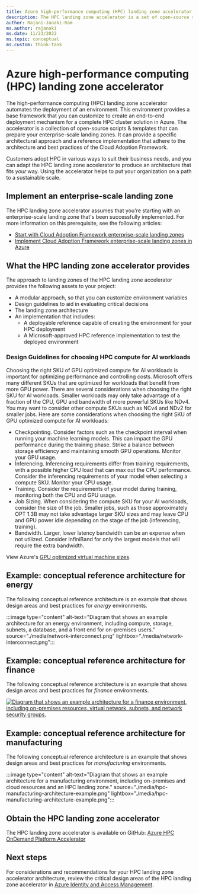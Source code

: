 ```yaml
---
title: Azure high-performance computing (HPC) landing zone accelerator
description: The HPC landing zone accelerator is a set of open-source scripts and templates that help you create a deployment solution for customized HPC landing zones that adhere to best practices.
author: Rajani-Janaki-Ram
ms.author: rajanaki
ms.date: 11/23/2022
ms.topic: conceptual
ms.custom: think-tank
---
```


# Azure high-performance computing (HPC) landing zone accelerator

The high-performance computing (HPC) landing zone accelerator automates the deployment of an environment. This environment provides a base framework that you can customize to create an end-to-end deployment mechanism for a complete HPC cluster solution in Azure. The accelerator is a collection of open-source scripts & templates that can prepare your enterprise-scale landing zones. It can provide a specific architectural approach and a reference implementation that adhere to the architecture and best practices of the Cloud Adoption Framework. 

Customers adopt HPC in various ways to suit their business needs, and you can adapt the HPC landing zone accelerator to produce an architecture that fits *your* way. Using the accelerator helps to put your organization on a path to a sustainable scale.

## Implement an enterprise-scale landing zone

The HPC landing zone accelerator assumes that you're starting with an enterprise-scale landing zone that's been successfully implemented. For more information on this prerequisite, see the following articles:

- [Start with Cloud Adoption Framework enterprise-scale landing zones](../../ready/enterprise-scale/index.md)
- [Implement Cloud Adoption Framework enterprise-scale landing zones in Azure](../../ready/enterprise-scale/implementation.md)

## What the HPC landing zone accelerator provides

The approach to landing zones of the HPC landing zone accelerator provides the following assets to your project:

- A modular approach, so that you can customize environment variables
- Design guidelines to aid in evaluating critical decisions
- The landing zone architecture
- An implementation that includes:
  - A deployable reference capable of creating the environment for your HPC deployment
  - A Microsoft-approved HPC reference implementation to test the deployed environment

### Design Guidelines for choosing HPC compute for AI workloads

Choosing the right SKU of GPU optimized compute for AI workloads is important for optimizing performance and controlling costs. Microsoft offers many different SKUs that are optimized for workloads that benefit from more GPU power. There are several considerations when choosing the right SKU for AI workloads. Smaller workloads may only take advantage of a fraction of the CPU, GPU and bandwidth of more powerful SKUs like NDv4. You may want to consider other compute SKUs such as NCv4 and NDv2 for smaller jobs. Here are some considerations when choosing the right SKU of GPU optimized compute for AI workloads:

- Checkpointing. Consider factors such as the checkpoint interval when running your machine learning models. This can impact the GPU performance during the training phase. Strike a balance between storage efficiency and maintaining smooth GPU operations. Monitor your GPU usage.
- Inferencing. Inferencing requirements differ from training requirements, with a possible higher CPU load that can max out the CPU performance. Consider the inferencing requirements of your model when selecting a compute SKU. Monitor your CPU usage.
- Training. Consider the requirements of your model during training, monitoring both the CPU and GPU usage.
- Job Sizing. When considering the compute SKU for your AI workloads, consider the size of the job. Smaller jobs, such as those approximately OPT 1.3B may not take advantage larger SKU sizes and may leave CPU and GPU power idle depending on the stage of the job (inferencing, training).
- Bandwidth. Larger, lower latency bandwidth can be an expense when not utilized. Consider InfiniBand for only the largest models that will require the extra bandwidth.

View Azure's [GPU optimized virtual machine sizes](/azure/virtual-machines/sizes-gpu).

## Example: conceptual reference architecture for energy

The following conceptual reference architecture is an example that shows design areas and best practices for *energy* environments.

:::image type="content" alt-text="Diagram that shows an example architecture for an energy environment, including compute, storage, subnets, a database, and a front end for on-premises users." source="./media/network-interconnect.png" lightbox="./media/network-interconnect.png":::

## Example: conceptual reference architecture for finance

The following conceptual reference architecture is an example that shows design areas and best practices for *finance* environments.

[ ![Diagram that shows an example architecture for a finance environment, including on-premises resources, virtual network, subnets, and network security groups.](./media/hpc-finance-architecture-example.png)](./media/hpc-finance-architecture-example.png#lightbox)

## Example: conceptual reference architecture for manufacturing

The following conceptual reference architecture is an example that shows design areas and best practices for *manufacturing* environments.

:::image type="content" alt-text="Diagram that shows an example architecture for a manufacturing environment, including on-premises and cloud resources and an HPC landing zone." source="./media/hpc-manufacturing-architecture-example.png" lightbox="./media/hpc-manufacturing-architecture-example.png":::

## Obtain the HPC landing zone accelerator

The HPC landing zone accelerator is available on GitHub: [Azure HPC OnDemand Platform Accelerator](https://azure.github.io/az-hop/)

## Next steps

For considerations and recommendations for your HPC landing zone accelerator architecture, review the critical design areas of the HPC landing zone accelerator in [Azure Identity and Access Management](identity-access-management.md).
